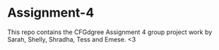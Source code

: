 # Assignment-4
This repo contains the CFGdgree Assignment 4 group project work by Sarah, Shelly, Shradha, Tess and Emese. &lt;3
